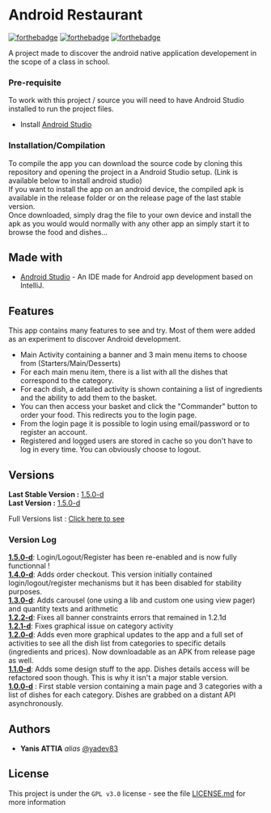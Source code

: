 # Android Restaurant

[![forthebadge](https://forthebadge.com/images/badges/0-percent-optimized.svg)](https://forthebadge.com)
[![forthebadge](https://forthebadge.com/images/badges/built-for-android.svg)](https://forthebadge.com)
[![forthebadge](https://forthebadge.com/images/badges/powered-by-coffee.svg)](https://forthebadge.com)

A project made to discover the android native application developement in the scope of a class in school.  

### Pre-requisite

To work with this project / source you will need to have Android Studio installed to run the project files.  

- Install [Android Studio](https://developer.android.com/studio)

### Installation/Compilation

To compile the app you can download the source code by cloning this repository and opening the project in a Android Studio setup. (Link is available below to install android studio)  
If you want to install the app on an android device, the compiled apk is available in the release folder or on the release page of the last stable version.  
Once downloaded, simply drag the file to your own device and install the apk as you would would normally with any other app an simply start it to browse the food and dishes...  

## Made with

* [Android Studio](https://developer.android.com/studio) - An IDE made for Android app development based on IntelliJ.  

## Features  

This app contains many features to see and try. Most of them were added as an experiment to discover Android development.  
* Main Activity containing a banner and 3 main menu items to choose from (Starters/Main/Desserts)  
* For each main menu item, there is a list with all the dishes that correspond to the category.  
* For each dish, a detailed activity is shown containing a list of ingredients and the ability to add them to the basket.  
* You can then access your basket and click the "Commander" button to order your food. This redirects you to the login page.  
* From the login page it is possible to login using email/password or to register an account.  
* Registered and logged users are stored in cache so you don't have to log in every time. You can obviously choose to logout.  

## Versions
**Last Stable Version :** [1.5.0-d](https://github.com/yadev83/androidrestaurant/releases/tag/v1.5.0-d)  
**Last Version :** [1.5.0-d](https://github.com/yadev83/androidrestaurant/releases/tag/v1.5.0-d)  

Full Versions list : [Click here to see](https://github.com/yadev83/androidrestaurant/tags)  

### Version Log  
**[1.5.0-d](https://github.com/yadev83/androidrestaurant/releases/tag/v1.5.0-d)**: Login/Logout/Register has been re-enabled and is now fully functionnal !  
**[1.4.0-d](https://github.com/yadev83/androidrestaurant/releases/tag/v1.4.0-d)**: Adds order checkout. This version initially contained login/logout/register mechanisms but it has been disabled for stability purposes.  
**[1.3.0-d](https://github.com/yadev83/androidrestaurant/releases/tag/v1.3.0-d)**: Adds carousel (one using a lib and custom one using view pager) and quantity texts and arithmetic   
**[1.2.2-d](https://github.com/yadev83/androidrestaurant/releases/tag/v1.2.2-d)**: Fixes all banner constraints errors that remained in 1.2.1d  
**[1.2.1-d](https://github.com/yadev83/androidrestaurant/releases/tag/v1.2.1-d)**: Fixes graphical issue on category activity  
**[1.2.0-d](https://github.com/yadev83/androidrestaurant/releases/tag/v1.2.0-d)**: Adds even more graphical updates to the app and a full set of activities to see all the dish list from categories to specific details (ingredients and prices). Now downloadable as an APK from release page as well.  
**[1.1.0-d](https://github.com/yadev83/androidrestaurant/releases/tag/v1.1.0-d)**: Adds some design stuff to the app. Dishes details access will be refactored soon though. This is why it isn't a major stable version.  
**[1.0.0-d](https://github.com/yadev83/androidrestaurant/releases/tag/v1.0.0-d)** : First stable version containing a main page and 3 categories with a list of dishes for each category. Dishes are grabbed on a distant API asynchronously.  

## Authors

* **Yanis ATTIA** _alias_ [@yadev83](https://github.com/yadev83)

## License

This project is under the ``GPL v3.0`` license - see the file [LICENSE.md](LICENSE.md) for more information  

